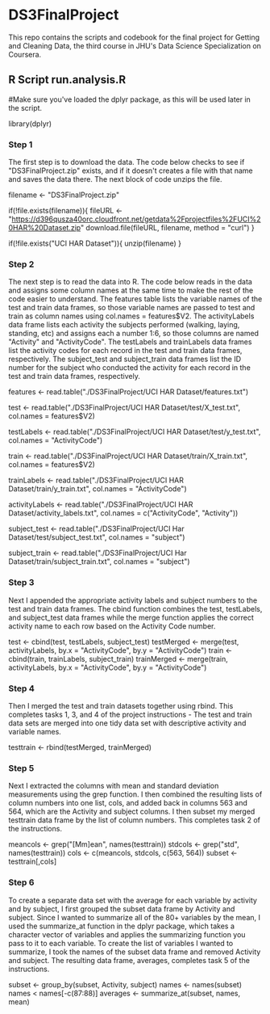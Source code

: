 # DS3FinalProject
This repo contains the scripts and codebook for the final project for Getting and Cleaning Data, the third course in JHU's Data Science Specialization on Coursera.

## R Script run.analysis.R
#Make sure you've loaded the dplyr package, as this will be used later in the script.

library(dplyr) 

### Step 1
The first step is to download the data. The code below checks to see if "DS3FinalProject.zip" exists, and if it doesn't creates a file with that name and saves the data there. The next block of code unzips the file.

filename <- "DS3FinalProject.zip"

if(!file.exists(filename)){
  fileURL <- "https://d396qusza40orc.cloudfront.net/getdata%2Fprojectfiles%2FUCI%20HAR%20Dataset.zip"
  download.file(fileURL, filename, method = "curl")
}

if(!file.exists("UCI HAR Dataset")){
  unzip(filename)
}

### Step 2
The next step is to read the data into R. The code below reads in the data and assigns some column names at the same time to make the rest of the code easier to understand. The features table lists the variable names of the test and train data frames, so those variable names are passed to test and train as column names using col.names = features$V2. The activityLabels data frame lists each activity the subjects performed (walking, laying, standing, etc) and assigns each a number 1:6, so those columns are named "Activity" and "ActivityCode". The testLabels and trainLabels data frames list the activity codes for each record in the test and train data frames, respectively. The subject_test and subject_train data frames list the ID number for the subject who conducted the activity for each record in the test and train data frames, respectively.

features <- read.table("./DS3FinalProject/UCI HAR Dataset/features.txt")

test <- read.table("./DS3FinalProject/UCI HAR Dataset/test/X_test.txt", col.names = features$V2)

testLabels <- read.table("./DS3FinalProject/UCI HAR Dataset/test/y_test.txt", col.names = "ActivityCode")

train <- read.table("./DS3FinalProject/UCI HAR Dataset/train/X_train.txt", col.names = features$V2)

trainLabels <- read.table("./DS3FinalProject/UCI HAR Dataset/train/y_train.txt", col.names = "ActivityCode")

activityLabels <- read.table("./DS3FinalProject/UCI HAR Dataset/activity_labels.txt", col.names = c("ActivityCode", "Activity"))

subject_test <- read.table("./DS3FinalProject/UCI Har Dataset/test/subject_test.txt", col.names = "subject")

subject_train <- read.table("./DS3FinalProject/UCI Har Dataset/train/subject_train.txt", col.names = "subject")

### Step 3
Next I appended the appropriate activity labels and subject numbers to the test and train data frames. The cbind function combines the test, testLabels, and subject_test data frames while the merge function applies the correct activity name to each row based on the Activity Code number.

test <- cbind(test, testLabels, subject_test)
testMerged <- merge(test, activityLabels, by.x = "ActivityCode", by.y = "ActivityCode")
train <- cbind(train, trainLabels, subject_train)
trainMerged <- merge(train, activityLabels, by.x = "ActivityCode", by.y = "ActivityCode")

### Step 4
Then I merged the test and train datasets together using rbind. This completes tasks 1, 3, and 4 of the project instructions - The test and train data sets are merged into one tidy data set with descriptive activity and variable names.

testtrain <- rbind(testMerged, trainMerged)

### Step 5
Next I extracted the columns with mean and standard deviation measurements using the grep function. I then combined the resulting lists of column numbers into one list, cols, and added back in columns 563 and 564, which are the Activity and subject columns. I then subset my merged testtrain data frame by the list of column numbers. This completes task 2 of the instructions.

meancols <- grep("[Mm]ean", names(testtrain))
stdcols <- grep("std", names(testtrain))
cols <- c(meancols, stdcols, c(563, 564))
subset <- testtrain[,cols]

### Step 6
To create a separate data set with the average for each variable by activity and by subject, I first grouped the subset data frame by Activity and subject. Since I wanted to summarize all of the 80+ variables by the mean, I used the summarize_at function in the dplyr package, which takes a character vector of variables and applies the summarizing function you pass to it to each variable. To create the list of variables I wanted to summarize, I took the names of the subset data frame and removed Activity and subject. The resulting data frame, averages, completes task 5 of the instructions.

subset <- group_by(subset, Activity, subject)
names <- names(subset)
names < names[-c(87:88)]
averages <- summarize_at(subset, names, mean)
